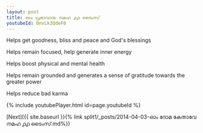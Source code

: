 ```yaml
---
layout: post
title: ഓം പ്രഭാവായ നമഹ ൧൧ ടൈംസ്
youtubeId: 0nvLk3QdeF0
---
```

 
 
Helps get goodness, bliss and peace and God's blessings
 
Helps remain focused, help generate inner energy 
 
Helps boost physical and mental health 
 
Helps remain grounded and generates a sense of gratitude towards the greater power 
 
Helps reduce bad karma
 
 
 
 


{% include youtubePlayer.html id=page.youtubeId %}
 
[Next]({{ site.baseurl }}{% link  split1/_posts/2014-04-03-ഓം ദോമ കേതാവേ നമഹ ൧൧ ടൈംസ്.md%})
 

